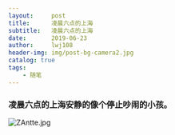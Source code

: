 ```yaml
---
layout:     post
title:      凌晨六点的上海
subtitle:   凌晨六点的上海
date:       2019-06-23
author:     lwj108
header-img: img/post-bg-camera2.jpg
catalog: true
tags:
    - 随笔
---
```


### 凌晨六点的上海安静的像个停止吵闹的小孩。
![ZAntte.jpg](https://s2.ax1x.com/2019/06/24/ZAntte.jpg)